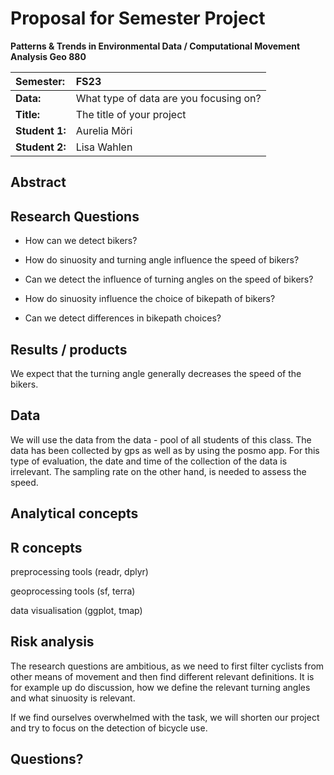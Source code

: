 # Proposal for Semester Project

**Patterns & Trends in Environmental Data / Computational Movement Analysis Geo 880**

| Semester:      | FS23                                   |
|:---------------|:---------------------------------------|
| **Data:**      | What type of data are you focusing on? |
| **Title:**     | The title of your project              |
| **Student 1:** | Aurelia Möri                           |
| **Student 2:** | Lisa Wahlen                            |

## Abstract

<!-- (50-60 words) -->

## Research Questions

<!-- (50-60 words) -->

-   How can we detect bikers?

-   How do sinuosity and turning angle influence the speed of bikers?

-   Can we detect the influence of turning angles on the speed of bikers?

-   How do sinuosity influence the choice of bikepath of bikers?

-   Can we detect differences in bikepath choices?

## Results / products

<!-- What do you expect, anticipate? -->

We expect that the turning angle generally decreases the speed of the bikers.

## Data

<!-- What data will you use? Will you require additional context data? Where do you get this data from? Do you already have all the data? -->

We will use the data from the data - pool of all students of this class. The data has been collected by gps as well as by using the posmo app. For this type of evaluation, the date and time of the collection of the data is irrelevant. The sampling rate on the other hand, is needed to assess the speed.

## Analytical concepts

<!-- Which analytical concepts will you use? What conceptual movement spaces and respective modelling approaches of trajectories will you be using? What additional spatial analysis methods will you be using? -->

## R concepts

<!-- Which R concepts, functions, packages will you mainly use. What additional spatial analysis methods will you be using? -->

preprocessing tools (readr, dplyr)

geoprocessing tools (sf, terra)

data visualisation (ggplot, tmap)

## Risk analysis

<!-- What could be the biggest challenges/problems you might face? What is your plan B? -->

The research questions are ambitious, as we need to first filter cyclists from other means of movement and then find different relevant definitions. It is for example up do discussion, how we define the relevant turning angles and what sinuosity is relevant.

If we find ourselves overwhelmed with the task, we will shorten our project and try to focus on the detection of bicycle use.

## Questions?

<!-- Which questions would you like to discuss at the coaching session? -->
